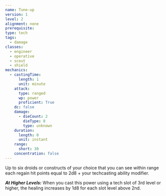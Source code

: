 ```yaml
---
name: Tune-up
version: 1
level: 2
alignment: none
prerequisite: 
type: tech
tags:
  - damage
classes:
  - engineer
  - operative
  - scout
  - shield
mechanics:
  - castingTime:
      length: 1
      unit: minute
    attack:
      type: ranged
      wp: power
      proficient: True
    dc: false
    damage:
      - dieCount: 2
        dieType: 8
        type: unknown
    duration:
      length: 0
      unit: instant
    range:
      short: 30
    concentration: false
---
```

Up to six droids or constructs of your choice that you can see within range each regain hit points equal to 2d8 + your techcasting ability modifier.

***__At Higher Levels__:*** When you cast this power using a tech slot of 3rd level or higher, the healing increases by 1d8 for each slot level above 2nd.
    